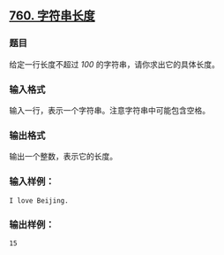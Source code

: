 ## [760. 字符串长度](https://www.acwing.com/problem/content/762/)

### 题目

给定一行长度不超过 *100* 的字符串，请你求出它的具体长度。

### 输入格式

输入一行，表示一个字符串。注意字符串中可能包含空格。

### 输出格式

输出一个整数，表示它的长度。

### 输入样例：

```
I love Beijing.
```

### 输出样例：

```
15
```
